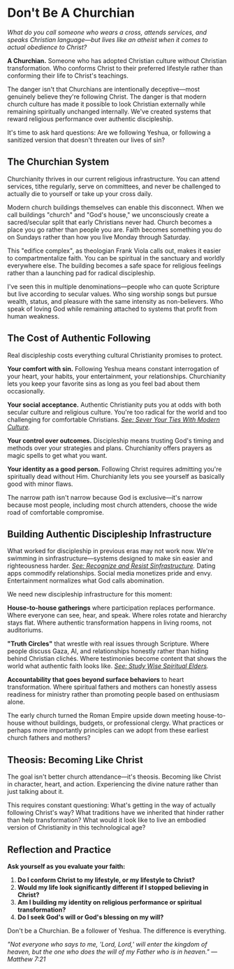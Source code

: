 # Don't Be A Churchian

*What do you call someone who wears a cross, attends services, and speaks Christian language—but lives like an atheist when it comes to actual obedience to Christ?*

**A Churchian.** Someone who has adopted Christian culture without Christian transformation. Who conforms Christ to their preferred lifestyle rather than conforming their life to Christ's teachings.

The danger isn't that Churchians are intentionally deceptive—most genuinely believe they're following Christ. The danger is that modern church culture has made it possible to look Christian externally while remaining spiritually unchanged internally. We've created systems that reward religious performance over authentic discipleship.

It's time to ask hard questions: Are we following Yeshua, or following a sanitized version that doesn't threaten our lives of sin?

## The Churchian System

Churchianity thrives in our current religious infrastructure. You can attend services, tithe regularly, serve on committees, and never be challenged to actually die to yourself or take up your cross daily.

Modern church buildings themselves can enable this disconnect. When we call buildings "church" and "God's house," we unconsciously create a sacred/secular split that early Christians never had. Church becomes a place you go rather than people you are. Faith becomes something you do on Sundays rather than how you live Monday through Saturday.

This "edifice complex", as theologian Frank Viola calls out, makes it easier to compartmentalize faith. You can be spiritual in the sanctuary and worldly everywhere else. The building becomes a safe space for religious feelings rather than a launching pad for radical discipleship.

I've seen this in multiple denominations—people who can quote Scripture but live according to secular values. Who sing worship songs but pursue wealth, status, and pleasure with the same intensity as non-believers. Who speak of loving God while remaining attached to systems that profit from human weakness.

## The Cost of Authentic Following

Real discipleship costs everything cultural Christianity promises to protect.

**Your comfort with sin.** Following Yeshua means constant interrogation of your heart, your habits, your entertainment, your relationships. Churchianity lets you keep your favorite sins as long as you feel bad about them occasionally.

**Your social acceptance.** Authentic Christianity puts you at odds with both secular culture and religious culture. You're too radical for the world and too challenging for comfortable Christians. *[See: Sever Your Ties With Modern Culture](sever-your-ties-with-modern-culture.md).* 

**Your control over outcomes.** Discipleship means trusting God's timing and methods over your strategies and plans. Churchianity offers prayers as magic spells to get what you want.

**Your identity as a good person.** Following Christ requires admitting you're spiritually dead without Him. Churchianity lets you see yourself as basically good with minor flaws.

The narrow path isn't narrow because God is exclusive—it's narrow because most people, including most church attenders, choose the wide road of comfortable compromise.

## Building Authentic Discipleship Infrastructure

What worked for discipleship in previous eras may not work now. We're swimming in sinfrastructure—systems designed to make sin easier and righteousness harder. *[See: Recognize and Resist Sinfrastructure](recognize-and-resist-sinfrastructure.md).* Dating apps commodify relationships. Social media monetizes pride and envy. Entertainment normalizes what God calls abomination.

We need new discipleship infrastructure for this moment:

**House-to-house gatherings** where participation replaces performance. Where everyone can see, hear, and speak. Where roles rotate and hierarchy stays flat. Where authentic transformation happens in living rooms, not auditoriums.

**"Truth Circles"** that wrestle with real issues through Scripture. Where people discuss Gaza, AI, and relationships honestly rather than hiding behind Christian clichés. Where testimonies become content that shows the world what authentic faith looks like. *[See: Study Wise Spiritual Elders](study-wise-spiritual-elders.md).* 

**Accountability that goes beyond surface behaviors** to heart transformation. Where spiritual fathers and mothers can honestly assess readiness for ministry rather than promoting people based on enthusiasm alone.

The early church turned the Roman Empire upside down meeting house-to-house without buildings, budgets, or professional clergy. What practices or perhaps more importantly principles can we adopt from these earliest church fathers and mothers?

## Theosis: Becoming Like Christ

The goal isn't better church attendance—it's theosis. Becoming like Christ in character, heart, and action. Experiencing the divine nature rather than just talking about it.

This requires constant questioning: What's getting in the way of actually following Christ's way? What traditions have we inherited that hinder rather than help transformation? What would it look like to live an embodied version of Christianity in this technological age?

## Reflection and Practice

**Ask yourself as you evaluate your faith:**

1. **Do I conform Christ to my lifestyle, or my lifestyle to Christ?**
2. **Would my life look significantly different if I stopped believing in Christ?**
3. **Am I building my identity on religious performance or spiritual transformation?**
4. **Do I seek God's will or God's blessing on my will?**

Don't be a Churchian. Be a follower of Yeshua. The difference is everything.

*"Not everyone who says to me, 'Lord, Lord,' will enter the kingdom of heaven, but the one who does the will of my Father who is in heaven." — Matthew 7:21*
